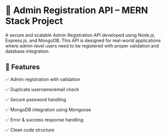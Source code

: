 # 📌 Admin Registration API – MERN Stack Project
A secure and scalable Admin Registration API developed using Node.js, Express.js, and MongoDB. This API is designed for real-world applications where admin-level users need to be registered with proper validation and database integration.



## 🚀 Features
✅ Admin registration with validation

✅ Duplicate username/email check

✅ Secure password handling

✅ MongoDB integration using Mongoose

✅ Error & success response handling

✅ Clean code structure
